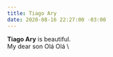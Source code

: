 ```yaml
---
title: Tiago Ary
date: 2020-08-16 22:27:00 -03:00
---
```


**Tiago Ary** is beautiful. \
My dear son
Olá
Olá \

